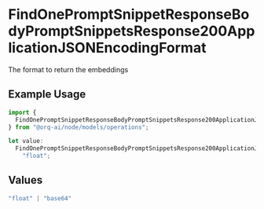 # FindOnePromptSnippetResponseBodyPromptSnippetsResponse200ApplicationJSONEncodingFormat

The format to return the embeddings

## Example Usage

```typescript
import {
  FindOnePromptSnippetResponseBodyPromptSnippetsResponse200ApplicationJSONEncodingFormat,
} from "@orq-ai/node/models/operations";

let value:
  FindOnePromptSnippetResponseBodyPromptSnippetsResponse200ApplicationJSONEncodingFormat =
    "float";
```

## Values

```typescript
"float" | "base64"
```